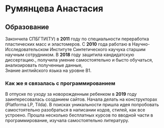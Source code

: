 # Румянцева Анастасия
## Образование
Закончила СПБГТИ(ТУ) в **2011** году по специальности переработка пластических масс и эластомеров. С **2010** года работаю в Научно-Исследовательском Институте Синтетического каучука старшим научным сотрудником. В **2018** году защитила кандидатскую диссертацию., получила умение самостоятельно и бысто обучаться, анализировать полученные данные,  
Знание английского языка на уровне В1.

### Как же я связалась с программированием 
В отпуске по уходу за новорожденным ребенком в **2019** году заинтересовалась созданием сайтов. Начала делать на конструкторах (Platforma LP, Tilda). В поисках уникальности пришла идея попробовать самостоятельно разобраться в написании кодов, стилей, как все устроено.
Прошла несколько бесплатных курсов по вводной части в программирование, изучала самостоятельно литературу.